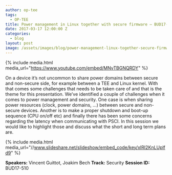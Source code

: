 ```yaml
---
author: op-tee
tags:
  - OP-TEE
title: Power management in Linux together with secure firmware – BUD17-510
date: 2017-03-17 12:00:00 Z
categories:
  - blog
layout: post
image: /assets/images/blog/power-management-linux-together-secure-firmware-bud17-510-image.jpg
---
```


{% include media.html media_url="https://www.youtube.com/embed/MNvTBGNQRDY" %}

On a device it’s not uncommon to share power domains between secure and non-secure side, for example between a TEE and Linux kernel. With that comes some challenges that needs to be taken care of and that is the theme for this presentation. We’ve identified a couple of challenges when it comes to power management and security. One case is when sharing power resources (clock, power domains, …) between secure and non-secure devices. Another is to make a proper shutdown and boot-up sequence (CPU on/off etc) and finally there has been some concerns regarding the latency when communicating with PSCI. In this session we would like to highlight those and discuss what the short and long term plans are.

{% include media.html media_url="//www.slideshare.net/slideshow/embed_code/key/xIRI2KnLUplfd9" %}

**Speakers:** Vincent Guittot, Joakim Bech
**Track:** Security
**Session ID:** BUD17-510
